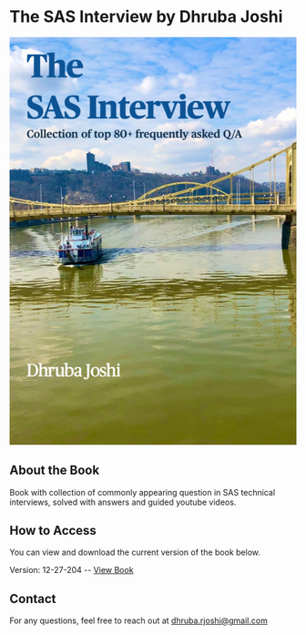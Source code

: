 # The SAS Interview by Dhruba Joshi

[![Book Cover](book_cover.png)](TheSASInterview_12_27_24.pdf)


## About the Book
Book with collection of commonly appearing question in SAS technical interviews, solved with answers and guided youtube videos.

## How to Access

You can view and download the current version of the book below. 

Version: 12-27-204 -- [View Book](TheSASInterview_12_27_24.pdf)

## Contact

For any questions, feel free to reach out at [dhruba.rjoshi@gmail.com](mailto:dhruba.rjoshi@gmail.com)


